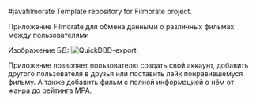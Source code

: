  #javafilmorate
Template repository for Filmorate project.

Приложение Filmorate для обмена данными о различных фильмах между пользователями

Изображение БД:
![QuickDBD-export](https://github.com/LadyMoonMare/java-filmorate/assets/142805079/7fafd110-c969-4f02-8855-53d88bed6936)

Приложение позволяет пользователю создать свой аккаунт, добавить другого пользователя в друзья или поставить лайк понравившемуся фильму.
А также добавить фильм с полной информацией о нём от жанра до рейтинга MPA.
